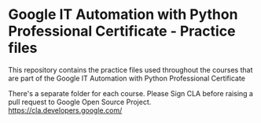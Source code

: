 # Google IT Automation with Python Professional Certificate - Practice files

This repository contains the practice files used throughout the courses that are
part of the Google IT Automation with Python Professional Certificate

There's a separate folder for each course.
Please Sign CLA before raising a pull request to Google Open Source Project. https://cla.developers.google.com/
